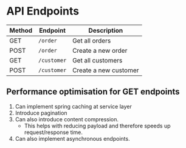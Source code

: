 # API Endpoints

| Method | Endpoint    | Description                |
|--------|-------------|----------------------------|
| GET    | `/order`    | Get all orders             |
| POST   | `/order`    | Create a new order         |
| GET    | `/customer` | Get all customers          |
| POST   | `/customer` | Create a new customer      |

## Performance optimisation for GET endpoints

1. Can implement spring caching at service layer
2. Introduce pagination 
3. Can also introduce content compression.
    - This helps with reducing payload and therefore speeds up request/response time.
4. Can also implement asynchronous endpoints.